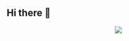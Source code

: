 ## Hi there 👋
<div id="header" align="center">
  <img decoding="async" src="https://https://[github.com/adof96/adof96/blob/main/Banner%20github.png](https://github.com/adof96/adof96/blob/main/Banner%20adof.png)" width="800"/>
</div>
<!--
[![](https://img.shields.io/badge/LinkedIn-0077B5?style=for-the-badge&logo=linkedin&logoColor=white)](https://www.linkedin.com/in/angel-david-ortiz-flores-796002283)
<h1>
  Hi my name is Angel. Pleasure to meet you!!
  <img decoding="async" src="https://media.giphy.com/media/hvRJCLFzcasrR4ia7z/giphy.gif" width="30px"/>
</h1>

---
 <div id="header" align="left">

### :man_technologist: About me:

- 🔭 I’m currently working on my final proyect for a bootcamp im taking with tripleten as a data scientist
- 🌱 I’m currently learning japanese
- 👯 I’m looking to collaborate on some proyects that help me get experience in the IT world
- 📫 How to reach me: adof_blink_182@hotmail.com or adofsam2@gmail.com
- 😄 words that represents me: 
- ⚡ Fun fact: I got interest in this branch thanks to instagram 😂, I was originally an electrical engenieer 

<h3 align="left">Languages and Tools:</h3>
<p align="left"> <a href="https://git-scm.com/" target="_blank" rel="noreferrer"> <img src="https://www.vectorlogo.zone/logos/git-scm/git-scm-icon.svg" alt="git" width="40" height="40"/> </a> <a href="https://www.mysql.com/" target="_blank" rel="noreferrer"> <img src="https://raw.githubusercontent.com/devicons/devicon/master/icons/mysql/mysql-original-wordmark.svg" alt="mysql" width="40" height="40"/> </a> <a href="https://pandas.pydata.org/" target="_blank" rel="noreferrer"> <img src="https://raw.githubusercontent.com/devicons/devicon/2ae2a900d2f041da66e950e4d48052658d850630/icons/pandas/pandas-original.svg" alt="pandas" width="40" height="40"/> </a> <a href="https://www.python.org" target="_blank" rel="noreferrer"> <img src="https://raw.githubusercontent.com/devicons/devicon/master/icons/python/python-original.svg" alt="python" width="40" height="40"/> </a> <a href="https://scikit-learn.org/" target="_blank" rel="noreferrer"> <img src="https://upload.wikimedia.org/wikipedia/commons/0/05/Scikit_learn_logo_small.svg" alt="scikit_learn" width="40" height="40"/> </a> <a href="https://seaborn.pydata.org/" target="_blank" rel="noreferrer"> <img src="https://seaborn.pydata.org/_images/logo-mark-lightbg.svg" alt="seaborn" width="40" height="40"/> </a> </p>
